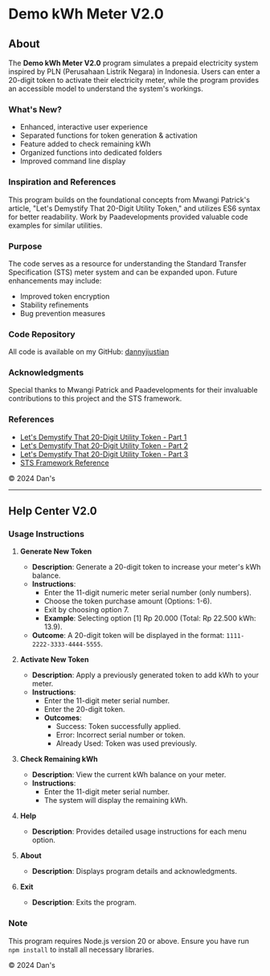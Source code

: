 # Demo kWh Meter V2.0

## About

The **Demo kWh Meter V2.0** program simulates a prepaid electricity system inspired by PLN (Perusahaan Listrik Negara) in Indonesia. Users can enter a 20-digit token to activate their electricity meter, while the program provides an accessible model to understand the system's workings.

### What's New?

- Enhanced, interactive user experience
- Separated functions for token generation & activation
- Feature added to check remaining kWh
- Organized functions into dedicated folders
- Improved command line display

### Inspiration and References

This program builds on the foundational concepts from Mwangi Patrick's article, "Let's Demystify That 20-Digit Utility Token," and utilizes ES6 syntax for better readability. Work by Paadevelopments provided valuable code examples for similar utilities.

### Purpose

The code serves as a resource for understanding the Standard Transfer Specification (STS) meter system and can be expanded upon. Future enhancements may include:

- Improved token encryption
- Stability refinements
- Bug prevention measures

### Code Repository

All code is available on my GitHub: [dannyjiustian](https://github.com/dannyjiustian)

### Acknowledgments

Special thanks to Mwangi Patrick and Paadevelopments for their invaluable contributions to this project and the STS framework.

### References

- [Let's Demystify That 20-Digit Utility Token - Part 1](https://mwangi-patrick.medium.com/lets-demystify-that-20-digit-utility-token-part-1-74c85eebbac4)
- [Let's Demystify That 20-Digit Utility Token - Part 2](https://medium.com/codex/lets-demystify-that-20-digit-utility-token-part-2-64ca45f4b88b)
- [Let's Demystify That 20-Digit Utility Token - Part 3](https://mwangi-patrick.medium.com/lets-demystify-that-20-digit-utility-token-part-3-d05002dbdf71)
- [STS Framework Reference](https://github.com/paadevelopments/sts_ea07_da07)

© 2024 Dan's

---

## Help Center V2.0

### Usage Instructions

1. **Generate New Token**

   - **Description**: Generate a 20-digit token to increase your meter's kWh balance.
   - **Instructions**:
     - Enter the 11-digit numeric meter serial number (only numbers).
     - Choose the token purchase amount (Options: 1-6).
     - Exit by choosing option 7.
     - **Example**: Selecting option [1] Rp 20.000 (Total: Rp 22.500 kWh: 13.9).
   - **Outcome**: A 20-digit token will be displayed in the format: `1111-2222-3333-4444-5555`.

2. **Activate New Token**

   - **Description**: Apply a previously generated token to add kWh to your meter.
   - **Instructions**:
     - Enter the 11-digit meter serial number.
     - Enter the 20-digit token.
     - **Outcomes**:
       - Success: Token successfully applied.
       - Error: Incorrect serial number or token.
       - Already Used: Token was used previously.

3. **Check Remaining kWh**

   - **Description**: View the current kWh balance on your meter.
   - **Instructions**:
     - Enter the 11-digit meter serial number.
     - The system will display the remaining kWh.

4. **Help**

   - **Description**: Provides detailed usage instructions for each menu option.

5. **About**

   - **Description**: Displays program details and acknowledgments.

6. **Exit**
   - **Description**: Exits the program.

### Note

This program requires Node.js version 20 or above. Ensure you have run `npm install` to install all necessary libraries.

© 2024 Dan's

